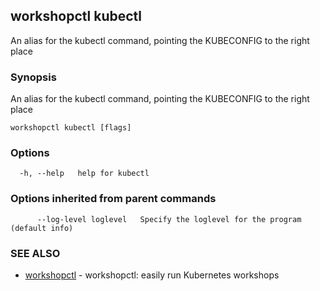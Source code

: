 ## workshopctl kubectl

An alias for the kubectl command, pointing the KUBECONFIG to the right place

### Synopsis

An alias for the kubectl command, pointing the KUBECONFIG to the right place

```
workshopctl kubectl [flags]
```

### Options

```
  -h, --help   help for kubectl
```

### Options inherited from parent commands

```
      --log-level loglevel   Specify the loglevel for the program (default info)
```

### SEE ALSO

* [workshopctl](workshopctl.md)	 - workshopctl: easily run Kubernetes workshops

